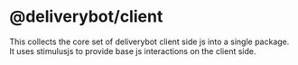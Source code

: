 # @deliverybot/client

This collects the core set of deliverybot client side js into a single package.
It uses stimulusjs to provide base js interactions on the client side.
